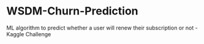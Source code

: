 # WSDM-Churn-Prediction
ML algorithm to predict whether a user will renew their subscription or not - Kaggle Challenge
